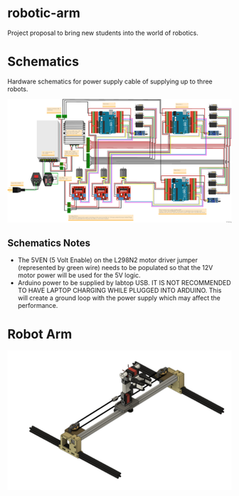 # robotic-arm
Project proposal to bring new students into the world of robotics. 

# Schematics
Hardware schematics for power supply cable of supplying up to three robots. 

![hardware schematics](RobotArm_v3_schematics.png?raw=true)

## Schematics Notes
- The 5VEN (5 Volt Enable) on the L298N2 motor driver jumper (represented by green wire) needs to be populated so that the 12V motor power will be used for the 5V logic.
- Arduino power to be supplied by labtop USB. IT IS NOT RECOMMENDED TO HAVE LAPTOP CHARGING WHILE PLUGGED INTO ARDUINO. This will create a ground loop with the power supply which may affect the performance.

# Robot Arm
![hardware schematics](robotarm_v1_assembled.png?raw=true)
